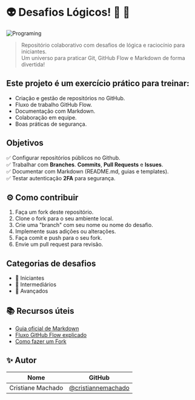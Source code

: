 # 👽 Desafios Lógicos! 🌌 🚀

![Programing](https://media1.tenor.com/m/x2piGTPbThoAAAAC/programming.gif)  

> Repositório colaborativo com desafios de lógica e raciocínio para iniciantes.  
> Um universo para praticar Git, GitHub Flow e Markdown de forma divertida!



## Este projeto é um exercício prático para treinar:
- Criação e gestão de repositórios no GitHub.
- Fluxo de trabalho GitHub Flow.
- Documentação com Markdown.
- Colaboração em equipe.
- Boas práticas de segurança.



## Objetivos

✅ Configurar repositórios públicos no Github.  
✅ Trabalhar com **Branches**.   **Commits**, **Pull Requests** e **Issues**.  
✅ Documentar com Markdown (README.md, guias e templates).  
✅ Testar autenticação **2FA** para segurança.  



## ⚙️ Como contribuir

1. Faça um fork deste repositório.
2. Clone o fork para o seu ambiente local.
3. Crie uma "branch" com seu nome ou nome do desafio.
4. Implemente suas adições ou alterações.
5. Faça comit e push para o seu fork.
6. Envie um pull request para revisão.


## Categorias de desafios

- 👶 Iniciantes  
- 🧠 Intermediários  
- 🧨 Avançados

## 📚 Recursos úteis

- [Guia oficial de Markdown](https://www.markdownguide.org/basic-syntax/)
- [Fluxo GitHub Flow explicado](https://docs.github.com/pt/get-started/quickstart/github-flow)
- [Como fazer um Fork](https://docs.github.com/pt/get-started/quickstart/fork-a-repo)



## ✨ Autor

| Nome | GitHub |
|------|--------|
| Cristiane Machado | [@cristiannemachado](https://github.com/cristiannemachado) |

